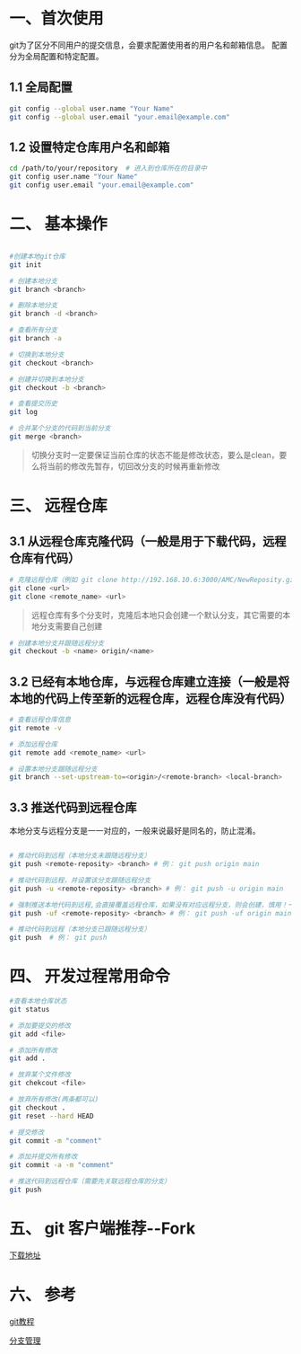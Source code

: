 
# 一、首次使用
git为了区分不同用户的提交信息，会要求配置使用者的用户名和邮箱信息。
配置分为全局配置和特定配置。

## 1.1 全局配置
```bash
git config --global user.name "Your Name"
git config --global user.email "your.email@example.com"
```
## 1.2 设置特定仓库用户名和邮箱
```bash
cd /path/to/your/repository  # 进入到仓库所在的目录中
git config user.name "Your Name"
git config user.email "your.email@example.com"
```



# 二、 基本操作

```bash

#创建本地git仓库
git init

# 创建本地分支
git branch <branch>

# 删除本地分支
git branch -d <branch>

# 查看所有分支
git branch -a

# 切换到本地分支
git checkout <branch>

# 创建并切换到本地分支
git checkout -b <branch>

# 查看提交历史
git log

# 合并某个分支的代码到当前分支
git merge <branch>

```
> 切换分支时一定要保证当前仓库的状态不能是修改状态，要么是clean，要么将当前的修改先暂存，切回改分支的时候再重新修改

# 三、 远程仓库

## 3.1 从远程仓库克隆代码（一般是用于下载代码，远程仓库有代码）
```bash
# 克隆远程仓库（例如 git clone http://192.168.10.6:3000/AMC/NewReposity.git）
git clone <url>
git clone <remote_name> <url>
```
> 远程仓库有多个分支时，克隆后本地只会创建一个默认分支，其它需要的本地分支需要自己创建
```bash
# 创建本地分支并跟随远程分支
git checkout -b <name> origin/<name>
```

## 3.2 已经有本地仓库，与远程仓库建立连接（一般是将本地的代码上传至新的远程仓库，远程仓库没有代码）
```bash
# 查看远程仓库信息
git remote -v

# 添加远程仓库
git remote add <remote_name> <url>

# 设置本地分支跟随远程分支
git branch --set-upstream-to=<origin>/<remote-branch> <local-branch>
```

## 3.3 推送代码到远程仓库
本地分支与远程分支是一一对应的，一般来说最好是同名的，防止混淆。
```bash

# 推动代码到远程（本地分支未跟随远程分支）
git push <remote-reposity> <branch> # 例： git push origin main

# 推动代码到远程，并设置该分支跟随远程分支
git push -u <remote-reposity> <branch> # 例： git push -u origin main

# 强制推送本地代码到远程,会直接覆盖远程仓库，如果没有对应远程分支，则会创建，慎用！一般第一次提交使用
git push -uf <remote-reposity> <branch> # 例： git push -uf origin main

# 推动代码到远程（本地分支已跟随远程分支）
git push  # 例： git push

```


# 四、 开发过程常用命令
```bash
#查看本地仓库状态
git status

# 添加要提交的修改
git add <file>

# 添加所有修改
git add .

# 放弃某个文件修改
git chekcout <file>

# 放弃所有修改(两条都可以)
git checkout .
git reset --hard HEAD

# 提交修改
git commit -m "comment"

# 添加并提交所有修改
git commit -a -m "comment"

# 推送代码到远程仓库（需要先关联远程仓库的分支）
git push

```

# 五、 git 客户端推荐--Fork
[下载地址](https://www.git-fork.com/)

# 六、 参考
[git教程](https://www.runoob.com/git/git-tutorial.html)

[分支管理](https://blog.csdn.net/qq_37974755/article/details/126304583)
